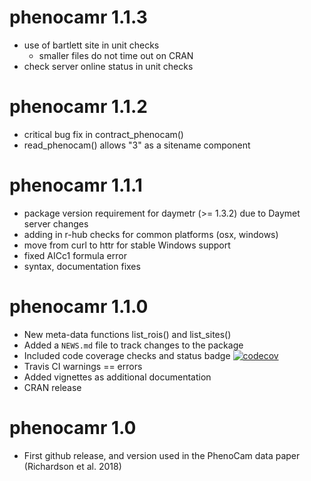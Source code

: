 # phenocamr 1.1.3

* use of bartlett site in unit checks
  * smaller files do not time out on CRAN
* check server online status in unit checks

# phenocamr 1.1.2

* critical bug fix in contract_phenocam()
* read_phenocam() allows "3" as a sitename component

# phenocamr 1.1.1

* package version requirement for daymetr (>= 1.3.2) due to Daymet server changes
* adding in r-hub checks for common platforms (osx, windows)
* move from curl to httr for stable Windows support
* fixed AICc1 formula error
* syntax, documentation fixes

# phenocamr 1.1.0

* New meta-data functions list_rois() and list_sites()
* Added a `NEWS.md` file to track changes to the package
* Included code coverage checks and status badge [![codecov](https://codecov.io/gh/khufkens/phenocamr/branch/master/graph/badge.svg)](https://codecov.io/gh/khufkens/phenocamr)
* Travis CI warnings == errors
* Added vignettes as additional documentation
* CRAN release

# phenocamr 1.0

* First github release, and version used in the PhenoCam data paper (Richardson et al. 2018)
